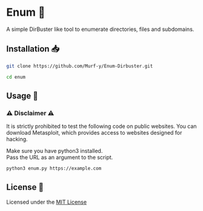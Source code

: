 # Enum 📁

A simple DirBuster like tool to enumerate directories, files and subdomains.

## Installation 📥

```bash
git clone https://github.com/Murf-y/Enum-Dirbuster.git

cd enum
```

## Usage 📝

### ⚠️ Disclaimer ⚠️

It is strictly prohibited to test the following code on public websites. You can
download Metasploit, which provides access to websites designed for hacking.

Make sure you have python3 installed.<br>
Pass the URL as an argument to the script.

```bash
python3 enum.py https://example.com
```

## License 📜

Licensed under the [MIT License](./LICENSE.md)
